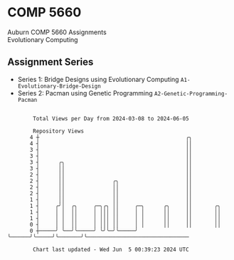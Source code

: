 # COMP 5660
Auburn COMP 5660 Assignments  
Evolutionary Computing

## Assignment Series
- Series 1: Bridge Designs using Evolutionary Computing `A1-Evolutionary-Bridge-Design`
- Series 2: Pacman using Genetic Programming `A2-Genetic-Programming-Pacman`

```

        Total Views per Day from 2024-03-08 to 2024-06-05

        Repository Views
       4 ┼                                              ╭╮
       4 ┤                                              ││
       3 ┤                                              ││
       3 ┤                                              ││
       3 ┤      ╭╮                                      ││
       3 ┤      ││                                      ││
       2 ┤      ││                                      ││
       2 ┤      ││               ╭╮                     ││
       2 ┤      ││               ││                     ││
       2 ┤      ││               ││                     ││
       1 ┤      ││               ││                     ││
       1 ┤     ╭╯│  ╭╮     ╭─╮╭╮ ││     ╭─╮      ╭╮     ││       ╭╮
       1 ┤     │ │  ││     │ │││ ││     │ │      ││     ││       ││
       1 ┤     │ │  ││     │ │││ ││     │ │      ││     ││       ││
       0 ┤     │ │  ││     │ │││ ││     │ │      ││     ││       ││
       0 ┼─────╯ ╰──╯╰─────╯ ╰╯╰─╯╰─────╯ ╰──────╯╰─────╯╰───────╯╰────────────────────────────────

        Chart last updated - Wed Jun  5 00:39:23 2024 UTC
        
```
